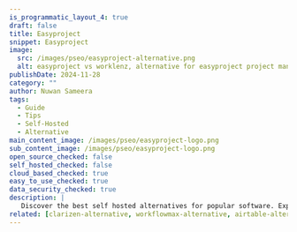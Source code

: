 ```yaml
---
is_programmatic_layout_4: true
draft: false
title: Easyproject
snippet: Easyproject
image:
  src: /images/pseo/easyproject-alternative.png
  alt: easyproject vs worklenz, alternative for easyproject project managemet tool, task management, resource management, productivity, self-hosted
publishDate: 2024-11-28
category: ""
author: Nuwan Sameera
tags:
  - Guide
  - Tips
  - Self-Hosted
  - Alternative
main_content_image: /images/pseo/easyproject-logo.png
sub_content_image: /images/pseo/easyproject-logo.png
open_source_checked: false
self_hosted_checked: false
cloud_based_checked: true
easy_to_use_checked: true
data_security_checked: true
description: |
   Discover the best self hosted alternatives for popular software. Explore our comprehensive guides and find the perfect solution for your needs today.
related: [clarizen-alternative, workflowmax-alternative, airtable-alternative, zenhub-alternative]
---
```

